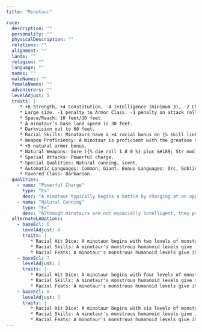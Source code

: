 ```yaml
---
title: "Minotaur"

race:
  description: ""
  personality: ""
  physicalDescription: ""
  relations: ""
  alignment: ""
  lands: ""
  religion: ""
  language: ""
  names: ""
  maleNames: ""
  femaleNames: ""
  adventurers: ""
  levelAdjust: 5
  traits: |
     * +8 Strength, +4 Constitution, -4 Intelligence (minimum 3), -2 Charisma.
     * Large size. -1 penalty to Armor Class, -1 penalty on attack rolls, -4 penalty on {% skill_link hide %} checks, +4 bonus on grapple checks, lifting and carrying limits double those of Medium characters.
     * Space/Reach: 10 feet/10 feet.
     * A minotaur's base land speed is 30 feet.
     * Darkvision out to 60 feet.
     * Racial Skills: Minotaurs have a +4 racial bonus on {% skill_link listen %}, {% skill_link search %}, and {% skill_link spot %} checks.
     * Weapon Proficiency: A minotaur is proficient with the greataxe and all simple weapons.
     * +5 natural armor bonus.
     * Natural Weapons: Gore ({% die_roll 1 8 0 %} plus &#189; Str mod).
     * Special Attacks: Powerful charge.
     * Special Qualities: Natural cunning, scent.
     * Automatic Languages: Common, Giant. Bonus Languages: Orc, Goblin, Terran.
     * Favored Class: Barbarian.
  qualities:
    - name: "Powerful Charge"
      type: "Ex"
      desc: "A minotaur typically begins a battle by charging at an opponent, lowering its head to bring its mighty horns into play. In addition to the normal benefits and hazards of a charge, this allows the beast to make a single gore attack at its highest attack bonus that deals {% die_roll 4 6 0 %}+(1 &#189; Str mod) points of damage."
    - name: "Natural Cunning"
      type: "Ex"
      desc: "Although minotaurs are not especially intelligent, they possess innate cunning and logical ability. This gives them immunity to {% spell_link maze %} spells, prevents them from ever becoming lost, and enables them to track enemies. Further, they are never caught flat-footed."
  alternateLAOptions:
    - baseEcl: 6
      levelAdjust: 4
      traits: |
         * Racial Hit Dice: A minotaur begins with two levels of monstrous humanoid, which provide {% die_roll 2 8 0 %} Hit Dice, a base attack bonus of +2, and base saving throw bonuses of Fort +0, Ref +3, and Will +3.
         * Racial Skills: A minotaur's monstrous humanoid levels give it skill points equal to 5 * (2 + Int modifier, minimum 1). Its class skills are {% skill_link intimidate %}, {% skill_link jump %}, {% skill_link listen %}, {% skill_link search %}, and {% skill_link spot %}.
         * Racial Feats: A minotaur's monstrous humanoid levels give it two feats.
    - baseEcl: 7
      levelAdjust: 3
      traits: |
         * Racial Hit Dice: A minotaur begins with four levels of monstrous humanoid, which provide {% die_roll 4 8 0 %} Hit Dice, a base attack bonus of +4, and base saving throw bonuses of Fort +1, Ref +4, and Will +4.
         * Racial Skills: A minotaur's monstrous humanoid levels give it skill points equal to 7 * (2 + Int modifier, minimum 1). Its class skills are {% skill_link intimidate %}, {% skill_link jump %}, {% skill_link listen %}, {% skill_link search %}, and {% skill_link spot %}.
         * Racial Feats: A minotaur's monstrous humanoid levels give it two feats.
    - baseEcl: 8
      levelAdjust: 2
      traits: |
         * Racial Hit Dice: A minotaur begins with six levels of monstrous humanoid, which provide {% die_roll 6 8 0 %} Hit Dice, a base attack bonus of +6, and base saving throw bonuses of Fort +2, Ref +5, and Will +5.
         * Racial Skills: A minotaur's monstrous humanoid levels give it skill points equal to 9 * (2 + Int modifier, minimum 1). Its class skills are {% skill_link intimidate %}, {% skill_link jump %}, {% skill_link listen %}, {% skill_link search %}, and {% skill_link spot %}.
         * Racial Feats: A minotaur's monstrous humanoid levels give it three feats.
---
```

